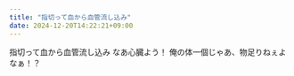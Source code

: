 ```yaml
---
title: "指切って血から血管流し込み"
date: 2024-12-20T14:22:21+09:00
---
```

指切って血から血管流し込み
なあ心臓よう！
俺の体一個じゃあ、物足りねぇよなぁ！？
